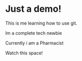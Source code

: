 # Just a demo!

This is me learning how to use git.

Im a complete tech newbie

Currently i am a Pharmacist

Watch this space!

